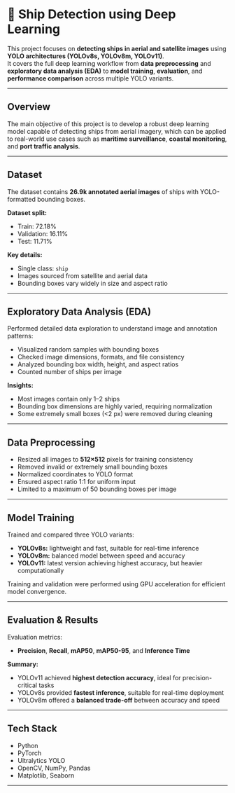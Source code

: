 # 🚢 Ship Detection using Deep Learning

This project focuses on **detecting ships in aerial and satellite images** using **YOLO architectures (YOLOv8s, YOLOv8m, YOLOv11)**.  
It covers the full deep learning workflow from **data preprocessing** and **exploratory data analysis (EDA)** to **model training**, **evaluation**, and **performance comparison** across multiple YOLO variants.

---

## Overview
The main objective of this project is to develop a robust deep learning model capable of detecting ships from aerial imagery, which can be applied to real-world use cases such as **maritime surveillance**, **coastal monitoring**, and **port traffic analysis**.

---

## Dataset
The dataset contains **26.9k annotated aerial images** of ships with YOLO-formatted bounding boxes.

**Dataset split:**
- Train: 72.18%  
- Validation: 16.11%  
- Test: 11.71%  

**Key details:**
- Single class: `ship`  
- Images sourced from satellite and aerial data  
- Bounding boxes vary widely in size and aspect ratio  

---

## Exploratory Data Analysis (EDA)
Performed detailed data exploration to understand image and annotation patterns:
- Visualized random samples with bounding boxes  
- Checked image dimensions, formats, and file consistency  
- Analyzed bounding box width, height, and aspect ratios  
- Counted number of ships per image  

**Insights:**
- Most images contain only 1–2 ships  
- Bounding box dimensions are highly varied, requiring normalization  
- Some extremely small boxes (<2 px) were removed during cleaning  

---

## Data Preprocessing
- Resized all images to **512×512** pixels for training consistency  
- Removed invalid or extremely small bounding boxes  
- Normalized coordinates to YOLO format  
- Ensured aspect ratio 1:1 for uniform input  
- Limited to a maximum of 50 bounding boxes per image  

---

## Model Training
Trained and compared three YOLO variants:
- **YOLOv8s:** lightweight and fast, suitable for real-time inference  
- **YOLOv8m:** balanced model between speed and accuracy  
- **YOLOv11:** latest version achieving highest accuracy, but heavier computationally  

Training and validation were performed using GPU acceleration for efficient model convergence.

---

## Evaluation & Results
Evaluation metrics:
- **Precision**, **Recall**, **mAP50**, **mAP50-95**, and **Inference Time**

**Summary:**
- YOLOv11 achieved **highest detection accuracy**, ideal for precision-critical tasks  
- YOLOv8s provided **fastest inference**, suitable for real-time deployment  
- YOLOv8m offered a **balanced trade-off** between accuracy and speed  

---

## Tech Stack
- Python  
- PyTorch  
- Ultralytics YOLO  
- OpenCV, NumPy, Pandas  
- Matplotlib, Seaborn  

---
